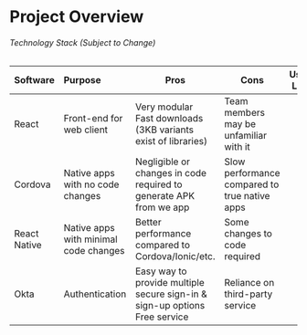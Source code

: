 # Project Overview


###### Technology Stack (Subject to Change)
| Software | Purpose | Pros | Cons | Useful Links |
| --------------- | :-------------- | --------------- | --------------- | --------------- |
| React        |Front-end for web client 	| Very modular<br />Fast downloads (3KB variants exist of libraries) | Team members may be unfamiliar with it |  |
|Cordova |Native apps with no code changes | Negligible or changes in code required to generate APK from we app | Slow performance compared to true native apps |  |
|React Native |Native apps with minimal code changes	| Better performance compared to Cordova/Ionic/etc.	| Some changes to code required                 |  |
|Okta |Authentication	| Easy way to provide multiple secure sign-in & sign-up options<br />Free service	| Reliance on third-party service               |  |
